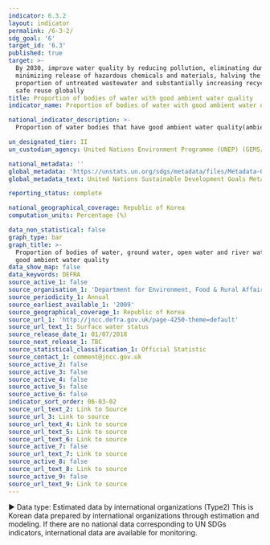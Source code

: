 ```yaml
---
indicator: 6.3.2
layout: indicator
permalink: /6-3-2/
sdg_goal: '6'
target_id: '6.3'
published: true
target: >-
  By 2030, improve water quality by reducing pollution, eliminating dumping and
  minimizing release of hazardous chemicals and materials, halving the
  proportion of untreated wastewater and substantially increasing recycling and
  safe reuse globally
title: Proportion of bodies of water with good ambient water quality
indicator_name: Proportion of bodies of water with good ambient water quality

national_indicator_description: >-
  Proportion of water bodies that have good ambient water quality(ambient water quality refers to natural, untreated water in rivers, lakes and groundwaters) compared to the all water bodies in the country

un_designated_tier: II
un_custodian_agency: United Nations Environment Programme (UNEP) (GEMS/Water)

national_metadata: ''
global_metadata: 'https://unstats.un.org/sdgs/metadata/files/Metadata-06-03-02.pdf'
global_metadata_text: United Nations Sustainable Development Goals Metadata (PDF 4.0 MB)

reporting_status: complete

national_geographical_coverage: Republic of Korea
computation_units: Percentage (%)

data_non_statistical: false
graph_type: bar
graph_title: >-
  Proportion of bodies of water, ground water, open water and river water with
  good ambient water quality
data_show_map: false
data_keywords: DEFRA
source_active_1: false
source_organisation_1: 'Department for Environment, Food & Rural Affairs (Defra)'
source_periodicity_1: Annual
source_earliest_available_1: '2009'
source_geographical_coverage_1: Republic of Korea
source_url_1: 'http://jncc.defra.gov.uk/page-4250-theme=default'
source_url_text_1: Surface water status
source_release_date_1: 01/07/2018
source_next_release_1: TBC
source_statistical_classification_1: Official Statistic
source_contact_1: comment@jncc.gov.uk
source_active_2: false
source_active_3: false
source_active_4: false
source_active_5: false
source_active_6: false
indicator_sort_order: 06-03-02
source_url_text_2: Link to Source
source_url_3: Link to source
source_url_text_4: Link to source
source_url_text_5: Link to source
source_url_text_6: Link to source
source_active_7: false
source_url_text_7: Link to source
source_active_8: false
source_url_text_8: Link to source
source_active_9: false
source_url_text_9: Link to source
---
```

▶ Data type: Estimated data by international organizations (Type2) This is Korean data prepared by international organizations through estimation and modeling. If there are no national data corresponding to UN SDGs indicators, international data are available for monitoring.
